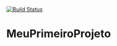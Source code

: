 [![Build Status](https://app.travis-ci.com/Rivaldo28/MeuPrimeiroProjeto.svg?branch=master)](https://app.travis-ci.com/Rivaldo28/MeuPrimeiroProjeto)

# MeuPrimeiroProjeto

